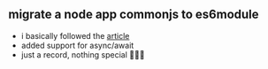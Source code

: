 ## migrate a node app commonjs to es6module ##
- i basically followed the [article](https://www.freecodecamp.org/news/how-to-enable-es6-and-beyond-syntax-with-node-and-express-68d3e11fe1ab/)
- added support for async/await
- just a record, nothing special 🤷🏻‍♂️